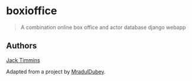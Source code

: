 # boxioffice

> A combination online box office and actor database django webapp

## Authors

[Jack Timmins](https://github.com/Tim-Jackins)

Adapted from a project by [MradulDubey](https://github.com/mraduldubey).
